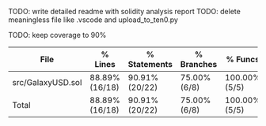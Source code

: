 TODO: write detailed readme with solidity analysis report 
TODO: delete meaningless file  like .vscode and upload_to_ten0.py


TODO: keep coverage to 90% 

| File              | % Lines        | % Statements   | % Branches   | % Funcs       |
|-------------------|----------------|----------------|--------------|---------------|
| src/GalaxyUSD.sol | 88.89% (16/18) | 90.91% (20/22) | 75.00% (6/8) | 100.00% (5/5) |
| Total             | 88.89% (16/18) | 90.91% (20/22) | 75.00% (6/8) | 100.00% (5/5) |